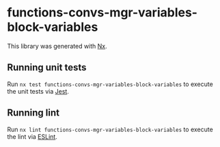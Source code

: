 # functions-convs-mgr-variables-block-variables

This library was generated with [Nx](https://nx.dev).

## Running unit tests

Run `nx test functions-convs-mgr-variables-block-variables` to execute the unit tests via [Jest](https://jestjs.io).

## Running lint

Run `nx lint functions-convs-mgr-variables-block-variables` to execute the lint via [ESLint](https://eslint.org/).
